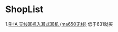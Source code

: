 # ShopList
1.[RHA 无线耳机入耳式耳机 (ma650无线)](https://www.amazon.cn/gp/product/B074QKGG72/ref=ox_sc_mini_detail?ie=UTF8&psc=1&smid=A26HDXW89ZT98L)  低于631就买  
